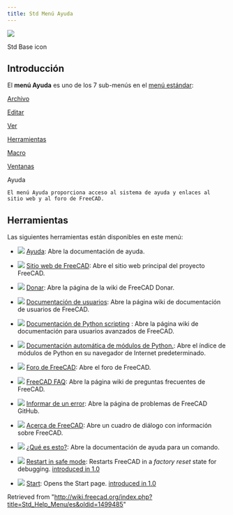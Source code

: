 ```yaml
---
title: Std Menú Ayuda
---
```


![](/images/Freecad.svg)

Std Base icon

## Introducción

El **menú Ayuda** es uno de los 7 sub-menús en el [menú estándar](/Standard_Menu/es "Standard Menu/es"):

[Archivo](/Std_File_Menu/es "Std File Menu/es")

[Editar](/Std_Edit_Menu/es "Std Edit Menu/es")

[Ver](/Std_View_Menu/es "Std View Menu/es")

[Herramientas](/Std_Tools_Menu/es "Std Tools Menu/es")

[Macro](/Std_Macro_Menu/es "Std Macro Menu/es")

[Ventanas](/Std_Windows_Menu/es "Std Windows Menu/es")

Ayuda

```
El menú Ayuda proporciona acceso al sistema de ayuda y enlaces al sitio web y al foro de FreeCAD.

```

## Herramientas

Las siguientes herramientas están disponibles en este menú:

- ![](/images/Std_OnlineHelp.svg) [Ayuda](/index.php?title=Std_OnlineHelp/es&action=edit&redlink=1 "Std OnlineHelp/es (page does not exist)"): Abre la documentación de ayuda.

- ![](/images/Std_FreeCADWebsite.svg) [Sitio web de FreeCAD](/index.php?title=Std_FreeCADWebsite/es&action=edit&redlink=1 "Std FreeCADWebsite/es (page does not exist)"): Abre el sitio web principal del proyecto FreeCAD.

- ![](/images/Std_FreeCADDonation.svg) [Donar](/index.php?title=Std_FreeCADDonation/es&action=edit&redlink=1 "Std FreeCADDonation/es (page does not exist)"): Abre la página de la wiki de FreeCAD Donar.

- ![](/images/Std_FreeCADUserHub.svg) [Documentación de usuarios](/index.php?title=Std_FreeCADUserHub/es&action=edit&redlink=1 "Std FreeCADUserHub/es (page does not exist)"): Abre la página wiki de documentación de usuarios de FreeCAD.

- ![](/images/Std_FreeCADPowerUserHub.svg) [Documentación de Python scripting](/index.php?title=Std_FreeCADPowerUserHub/es&action=edit&redlink=1 "Std FreeCADPowerUserHub/es (page does not exist)") : Abre la página wiki de documentación para usuarios avanzados de FreeCAD.

- ![](/images/Std_PythonHelp.svg) [Documentación automática de módulos de Python.](/index.php?title=Std_PythonHelp/es&action=edit&redlink=1 "Std PythonHelp/es (page does not exist)"): Abre el índice de módulos de Python en su navegador de Internet predeterminado.

- ![](/images/Std_FreeCADForum.svg) [Foro de FreeCAD](/index.php?title=Std_FreeCADForum/es&action=edit&redlink=1 "Std FreeCADForum/es (page does not exist)"): Abre el foro de FreeCAD.

- ![](/images/Std_FreeCADFAQ.svg) [FreeCAD FAQ](/index.php?title=Std_FreeCADFAQ/es&action=edit&redlink=1 "Std FreeCADFAQ/es (page does not exist)"): Abre la página wiki de preguntas frecuentes de FreeCAD.

- ![](/images/Std_ReportBug.svg) [Informar de un error](/Std_ReportBug "Std ReportBug"): Abre la página de problemas de FreeCAD GitHub.

- ![](/images/Std_About.svg) [Acerca de FreeCAD](/index.php?title=Std_About/es&action=edit&redlink=1 "Std About/es (page does not exist)"): Abre un cuadro de diálogo con información sobre FreeCAD.

- ![](/images/Std_WhatsThis.svg) [¿Qué es esto?](/index.php?title=Std_WhatsThis/es&action=edit&redlink=1 "Std WhatsThis/es (page does not exist)"): Abre la documentación de ayuda para un comando.

- ![](/images/Std_RestartInSafeMode.svg) [Restart in safe mode](/Std_RestartInSafeMode "Std RestartInSafeMode"): Restarts FreeCAD in a _factory reset_ state for debugging. [introduced in 1.0](/Release_notes_1.0 "Release notes 1.0")

- ![](/images/Start_Start.svg) [Start](/index.php?title=Start_Start&action=edit&redlink=1 "Start Start (page does not exist)"): Opens the Start page. [introduced in 1.0](/Release_notes_1.0 "Release notes 1.0")

Retrieved from "<http://wiki.freecad.org/index.php?title=Std_Help_Menu/es&oldid=1499485>"
